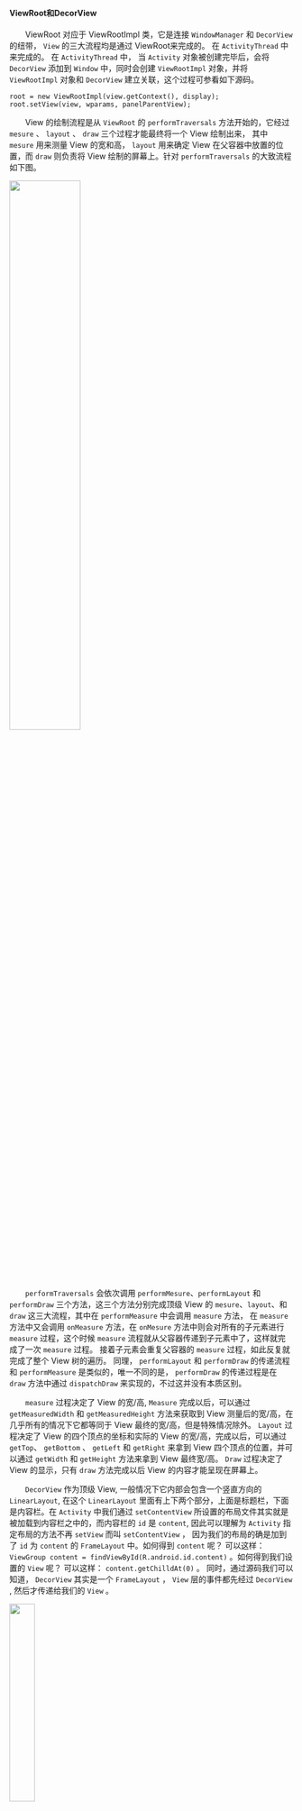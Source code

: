 #### ViewRoot和DecorView

　　ViewRoot 对应于 ViewRootImpl 类，它是连接 `WindowManager` 和 `DecorView` 的纽带， `View` 的三大流程均是通过 ViewRoot来完成的。 在 `ActivityThread` 中来完成的。 在 `ActivityThread` 中， 当 `Activity` 对象被创建完毕后，会将 `DecorView` 添加到 `Window` 中，同时会创建 `ViewRootImpl` 对象，并将 `ViewRootImpl` 对象和 `DecorView` 建立关联，这个过程可参看如下源码。


```
root = new ViewRootImpl(view.getContext(), display);
root.setView(view, wparams, panelParentView);
```

　　View 的绘制流程是从 `ViewRoot` 的 `performTraversals` 方法开始的，它经过 `mesure` 、 `layout` 、 `draw` 三个过程才能最终将一个 View 绘制出来， 其中 `mesure` 用来测量 View 的宽和高， `layout` 用来确定 View 在父容器中放置的位置，而 `draw` 则负责将 View 绘制的屏幕上。针对 `performTraversals` 的大致流程如下图。

<img src="https://github.com/MariShunxiang/GitTrainning/blob/master/viewwork/viewwork1.png?raw=true" width="50%" height="50%" />

　　`performTraversals` 会依次调用 `performMesure`、`performLayout` 和 `performDraw` 三个方法，这三个方法分别完成顶级 View 的 `mesure`、`layout`、和 `draw` 这三大流程，其中在 `performMeasure` 中会调用 `measure` 方法， 在 `measure` 方法中又会调用 `onMeasure` 方法，在 `onMesure` 方法中则会对所有的子元素进行 `measure` 过程，这个时候 `measure` 流程就从父容器传递到子元素中了，这样就完成了一次 `measure` 过程。 接着子元素会重复父容器的 `measure` 过程，如此反复就完成了整个 View 树的遍历。 同理， `performLayout` 和 `performDraw` 的传递流程和 `performMeasure` 是类似的，唯一不同的是， `performDraw` 的传递过程是在 `draw` 方法中通过 `dispatchDraw` 来实现的，不过这并没有本质区别。

　　`measure` 过程决定了 View 的宽/高, `Measure` 完成以后，可以通过 `getMeasuredWidth` 和 `getMeasuredHeight` 方法来获取到 View 测量后的宽/高，在几乎所有的情况下它都等同于 View 最终的宽/高，但是特殊情况除外。 `Layout` 过程决定了 View 的四个顶点的坐标和实际的 View 的宽/高，完成以后，可以通过 `getTop`、 `getBottom` 、 `getLeft` 和 `getRight` 来拿到 View 四个顶点的位置，并可以通过 `getWidth` 和 `getHeight` 方法来拿到 View 最终宽/高。 `Draw` 过程决定了 View 的显示，只有 `draw` 方法完成以后 View 的内容才能呈现在屏幕上。

　　`DecorView` 作为顶级 View, 一般情况下它内部会包含一个竖直方向的 `LinearLayout`, 在这个 `LinearLayout` 里面有上下两个部分，上面是标题栏，下面是内容栏。在 `Activity` 中我们通过 `setContentView` 所设置的布局文件其实就是被加载到内容栏之中的，而内容栏的 `id` 是 `content`, 因此可以理解为 `Activity` 指定布局的方法不再 `setView` 而叫 `setContentView` ， 因为我们的布局的确是加到了 `id` 为 `content` 的 `FrameLayout` 中。如何得到 `content` 呢？ 可以这样： `ViewGroup content = findViewById(R.android.id.content)` 。如何得到我们设置的 `View` 呢？ 可以这样： `content.getChilldAt(0)` 。 同时，通过源码我们可以知道， `DecorView` 其实是一个 `FrameLayout` ， `View` 层的事件都先经过 `DecorView` , 然后才传递给我们的 `View` 。

<img src="https://raw.githubusercontent.com/MariShunxiang/GitTrainning/master/viewwork/viewwork2.bmp" width="30%" height="30%" />

<br/>

### 理解 MeasureSpec

　　为了更好地理解 `View` 的测量过程，我们还需要理解 `MeasureSpec`,通过源码可以发现， `MeasureSpec` 参与了 `View` 的 `mesure` 过程, `MeasureSpec` 很大程度上决定了一个 `View` 的尺寸规格，之所以这么说是因为这个过程还受父容器的影响，因为父容器影响 `View` 的 `MeasureSpec` 的创建过程。 在测量过程中，系统将 `View` 的 `LayoutParams` 根据父容器所施加的规则转换成对应的 `MeasureSpec` ，然后再根据这个　`MeasureSpec` 来测量 `View` 的宽/高。

#### MeasureSpec

　　`MeasureSpec` 代表一个32位的 int 值，高2位代表 `SpecMode`, 低30位代表 `SpecSize` , `SpecMode` 是指测量模式， 而 `SpecSize` 是指某种测量模式下的规格大小。 下面先看一下 `MeasureSpec` 内部的一些常量的定义，通过下面的代码，应该不难理解 `MeasureSpec` 的工作原理：

```
private static final int MODE_SHIFT = 30;
private static final int MODE_MASK = 0x3 << MODE_SHIFT;
public static final int UNSPECIFIED = 0 << MODE_SHIFT;
public static final int EXACTLY = 1 << MODE_SHIFT;
public static final int AT_MOST = 2 << MODE_SHIFT;

public static int makeMeasureSpec(int size, int mode) {
  if (sUserBrokenMakeMeasureSpec) {
    return size + mode;
  } else {
    return (size & ~MODE_MASK) | (mode & MODE_MASK);
  }
}

public static int getMode(int measureSpec) {
  return (measureSpec & MODE_MASK);
}

public static int getSize(int measureSpec) {
  return (measureSpec & ~MODE_MASK);
}
```

　　`measureSpec` 通过将 `SpecMode` 和 `SpecSize` 打包成一个 int 值来避免过的的内存分配，为了方便操作，其提供了打包和解包的方法。 `SpecMode` 和 `SpecSize` 也是一个 int 值，一组 `SpecMode` 和 `SpecSize` 可以打包为一个 `MeasureSpec` , 而一个 `MeasureSpec` 可以通过解包的形式来得出其原始的 `SpecMode` 和 `SpecSize` , 需要注意的是这里提到的 `MeasureSpec` 是指 `MeasureSpec` 所代表的 int 值，而非 `MeasureSpec` 本身。

　　`SpecMode` 有三类，每一类都表示特殊的含义，如下所示：

>* UNSPECIFIED : 父容器不对 `View` 有任何限制，要多大给多大，这种情况一般用于系统内部，表示一种测量状态。
>* EXACTLY : 父容器已经检测出 `View` 所需要的精确大小，这个时候 `View` 的最终大小就是 `SpecSize` 所指定的值，它对应于 `LayoutParams` 中的 `match_parent` 和 具体的数值这两种模式。
>* AT_MOST : 父容器指定了一个可用大小即 `SpecSize` , `View` 的大小不能大于这个值，具体是什么值要看不同 `View` 的具体实现，它对应于 `LayoutParams` 中的 `warp_content` 。

<br/>

#### MeasureSpec 和 LayoutParams 的对应关系

　　上面提到，系统内部是通过 `MesureSpec` 来进行 `View` 的测量，但是正常情况下，我们使用 `View` 指定 `MesureSpec` ，尽管如此，但是我们可以给 `View` 设置 `LayoutParams` 。 在 `View` 测量的时候，系统会将 `LayoutParams` 在父容器的约束下转换成对应的 `MeasureSpec` , 然后再根据这个 `MeasureSpec` 来确定 `View` 测量后的宽/高。需要注意的是， `MeasureSpec` 不是唯一由 `LayoutParams` 决定的，`LayoutParams` 需要和父容器一起才能决定 `View` 的 `MeasureSpec` , 从而进一步决定 `View` 的宽/高。 另外，对于顶级 `View`(即 `DecorView`) 和普通 `View` 来说， `MeasureSpec` 的转换过程略有不同。对于 `DecorView` ， 其 `MeasureSpec` 由窗口尺寸和其自身的 `LayoutParams` 来共同确定；对于普通 `View` ，其 `MeasureSpec` 由父容器的 `MeasureSpec` 和自身的 `LayoutParams` 来共同决定， `MeasureSpec` 一旦确定后， `onMesure` 中就可以确定 `View` 的测量宽/高。

　　对于 `DecorView` 来说，在 `ViewRootImpl` 中的 `measureHierarchy` 方法中有如下一段代码，它展示了 `DecorView` 的 `MeasureSpec` 的创建过程，其中 `desiredWindowWidth` 和 `desiredWindowHeight` 是屏幕的尺寸：
```
childWidthMeasureSpec = getRootMeasureSpec(desiredWindowWidtd, lp.width);
childHeightMeasureSpec = getRootMeasureSpec(desiredWindowHeight, lp.height);
```
接着再看下 `getRootMeasureSpec` 方法的实现：
```
private static int getRootMeasureSpec(int windowSize, int rootDimension){
  int measureSpec;
  switch (rootDimension) {
    case ViewGroup.LayoutParams.MATCH_PARENT:
    // Window can't resize. Force root view to be windowSize.
    measureSpec = MeasureSpec.makeMeasureSpec(windowSize, MeasureSpec.EXACTLY);
    break;
    case ViewGroup.LayoutParams.WRAP_CONTENT:
    // Window can resize. Set max size for root view.
    measureSpec = MeasureSpec.makeMeasureSpec(windowSize, MeasureSpec.AT_MOST);
    break;
    default:
    // Window wants to be an exact size. Force root view to be that size.
    measureSpec = MeasureSpec.makeMeasureSpec(rootDimension, MeasureSpec.EXACTLY);
    break;
  }
  return measureSpec;
}
```
　　通过上述代码， `DecorView` 的 `MeasureSpec` 产生过程就很明确了，具体来说遵守如下规则，根据它的 `LayoutParams` 中的宽/高的参数来划分。

>* LayoutParams.MATCH_PARENT : 精确模式，大小就是窗口的大小；
>* LayoutParams.WRAP_CONTENT : 最大模式，大小不定，但是不能超过窗口的大小；
>* 固定大小 (比如 100dp) : 精确模式，大小为 `LayoutParams` 指定的大小。

　　对于普通 `View` 来说，这里是指定我们布局中的 `View` , `View` 的 `measure` 过程由 `ViewGroup` 传递而来，先看一下 `ViewGroup` 的 `mesureChildWidthMargins` 方法 :

```
protected void measureChildWithMargins(View child, int parentWidthMeasureSpec, int widthUsed, int parentHeightMeasureSpec, int heightUesd){
  final MarginLayoutParams = lp = (MarginLayoutParams) child.getLayoutParams();

  final int childWidthMeasureSpec = getChildMeasureSpec(parentWidthMeasureSpec, mPaddingLeft + mPaddindRight + lp.leftMargin + lp.rightMargin + widthUsed, lp.width);
  final int childHeightMeasureSpec = getChildMeasureSpec(parentHeightMeasureSpec, mPaddingTop + mPaddingBottom + lp.topMargin + lp.bottomMargin + heightUesd, lp.height);
  child.measure(childWidthMeasureSpec, childHeightMeasureSpec);
}
```
　　上述方法会对子元素进行 `measure` ，在调用子元素的 `mesure` 方法之前会先通过 `getChildMeasureSpec` 方法来得到子元素的 `MeasureSpec` 。从代码来看，很显然，子元素的 `MeasureSpec` 的创建与父容器的 `MeasureSpec` 和子元素本身的 `LayoutParams` 有关， 此外还和 `View` 的 `margin` 及 `padding` 有关，具体情况可以看一下 ViewGroup 的 `getChildMeasureSpec` 方法，如下所示：
```
public static int getChildMeasureSpec(int spec, int padding, int childDimension) {
  int specMode = MeasureSpec.getMode(spec);
  int specSize = MeasureSpec.getSize(spec);

  int size = Math.max(0, specSize - padding);

  int resultSize = 0;
  int resultMode = 0;

  switch (specMode) {
    // Parent has imposed an exact size on us
    case MeasureSpec.EXACTLY:
      if (childDimension >= 0) {
        resultSize = childDimension;
        resultMode = MeasureSpec.EXACTLY;
      } else if (childDimension == LayoutParams.MATCH_PARENT) {
        // Child wants to be our size. So be it.
        resultSize = size;
        resultMode = MeasureSpec.EXACTLY;
      } else if (childDimension == LayoutParams.WRAP_CONTENT) {
        // Child wants to determine its own size. It can't be bigger than us.
        resultSize = size;
        resultMode = MeasureSpec.AT_MOST;
      }
      break;

    // Parent has imposed a maximum size on us  
    case MeasureSpec.AT_MOST:
      if (childDimension >= 0) {
        // Child wants a specific size... so be it
        resultSize = childDimension;
        resultMode = MeasureSpec.EXACTLY;
      } else if (childDimension == LayoutParams.MATCH_PARENT) {
        // Child wants to be our size, but our size is not fixed.
        // Constarin child to not be bigger than us.
        resultSize = size;
        resultMode = MeasureSpec.AT_MOST;
      } else if (childDimension == LayoutParams.WRAP_CONTENT) {
        // Child wants to determine its own size. It can't be bigger than us.
        resultSize = size;
        resultMode = MeasureSpec.AT_MOST;
      }
      break;

      // Parent asked to se how big we want to be
      case MeasureSpec.UNSPECIFIED:
      if (childDimension >= 0) {
        // Child wants a specific size.. let him have it
        resultSize = childDimension;
        resultMode = MeasureSpec.EXACTLY;
      } else if (childDimension == LayoutParams.MATCH_PARENT) {
        // Child wants to be our size... find out how big it should be
        resultSize = 0;
        resultMode = MeasureSpec.UNSPECIFIED;
      } else if (childDimension == LayoutParams.WRAP_CONTENT) {
        // Child wants to determine its own size... find out how big it should be
        resultSize = 0;
        resultMode = MesureSpec.UNSPECIFIED;
      }
      break;
  }
  return MeasureSpec.makeMeasureSpec(resultSize, resultMode);
}
```
　　上述方法不难理解，它的主要作用是根据父容器的 `MeasureSpec` 同时结合 `View` 本身的 `LayoutParams` 来确定子元素的 `MeasureSpec` , 参数中的 `padding` 是指父容器中已占用的空间大小，因此子元素可用的大小为父容器的尺寸减去 `padding` , 具体代码如下所示：
```
int specSize = MeasureSpec.getSize(spec);
int size = Math.max(0, specSize - padding);
```
　　`getChildMeasureSpec` 清楚展示了普通 `View` 的创建规则，为了更清晰的理解 `getChildMeasureSpec` 的逻辑，这里提供一个表，表中对 `getChildMeasureSpec` 的工作原理进行了树梳理。注意，表中的 `parentSize` 是指父容器中目前可使用的大小。

<img src="https://raw.githubusercontent.com/MariShunxiang/GitTrainning/master/viewwork/viewwork3.bmp" width="50%" height="50%" />

　　对于普通 `View` ，其 `MeasureSpec` 由父容器的 `MeasureSpec` 和自身的 `LayoutParams` 来决定，那么针对不同的父容器和 `View` 本身不同的 `LayoutParams` ， `View` 就可以有多种 `MeasureSpec` 。 这里简单说一下， 当 `View` 采用固定宽/高的时候，不管父容器的 `MeasureSpec` 是什么， `View` 的 `MeasureSpec` 都是精确模式并且其大小遵循 `LayoutParams` 中的大小。 当 `View` 的宽/高是 `match_parent` 时， 如果父容器的模式是精准模式， 那么 `View` 也是精准模式并且其大小是父容器的剩余空间；如果父容器是最大模式，那么 `View` 也是最大模式并且其大小不会超过父容器的剩余空间。 当 `View` 的宽/高是 `wrap_content` 时，不管父容器的模式是精准还是最大化， `View` 的模式总是最大化并且大小不能超过父容器的剩余空间。 对于 `UNSPECIFIED` 模式主要用于系统内部多次 `Measure` 的情形，一般来说，我们不需要关注此模式。

　　通过表4-1 可以看出，只要提供父容器的 `MeasureSpec` 和子元素的 `LayoutParams` ，就可以快速的确定子元素的 `MeasureSpec` 了，有了 `MeasureSpec` 就可以进一步的确定出子元素测量后的大小了。需要说明的是，表4-1 并非什么经验总结，它只是 `getChildMeasureSpec` 这个方法以表格的方式呈现出来而已。

